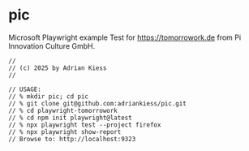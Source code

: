 # pic
Microsoft Playwright example Test for https://tomorrowork.de from Pi Innovation Culture GmbH.

~~~
//
// (c) 2025 by Adrian Kiess
//
~~~

~~~
// USAGE:
// % mkdir pic; cd pic
// % git clone git@github.com:adriankiess/pic.git
// % cd playwright-tomorrowork
// % cd npm init playwright@latest
// % npx playwright test --project firefox
// % npx playwright show-report
// Browse to: http://localhost:9323
~~~
